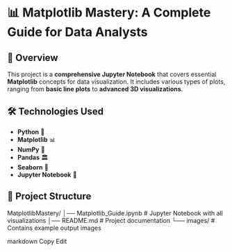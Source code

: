 # 📊 Matplotlib Mastery: A Complete Guide for Data Analysts

## 📌 Overview
This project is a **comprehensive Jupyter Notebook** that covers essential **Matplotlib** concepts for data visualization. It includes various types of plots, ranging from **basic line plots** to **advanced 3D visualizations**.

## 🛠 Technologies Used
- **Python** 🐍
- **Matplotlib** 📊
- **NumPy** 🔢
- **Pandas** 🏛
- **Seaborn** 🎨
- **Jupyter Notebook** 📖

## 📂 Project Structure

MatplotlibMastery/ │── Matplotlib_Guide.ipynb # Jupyter Notebook with all visualizations │── README.md # Project documentation └── images/ # Contains example output images

markdown
Copy
Edit
